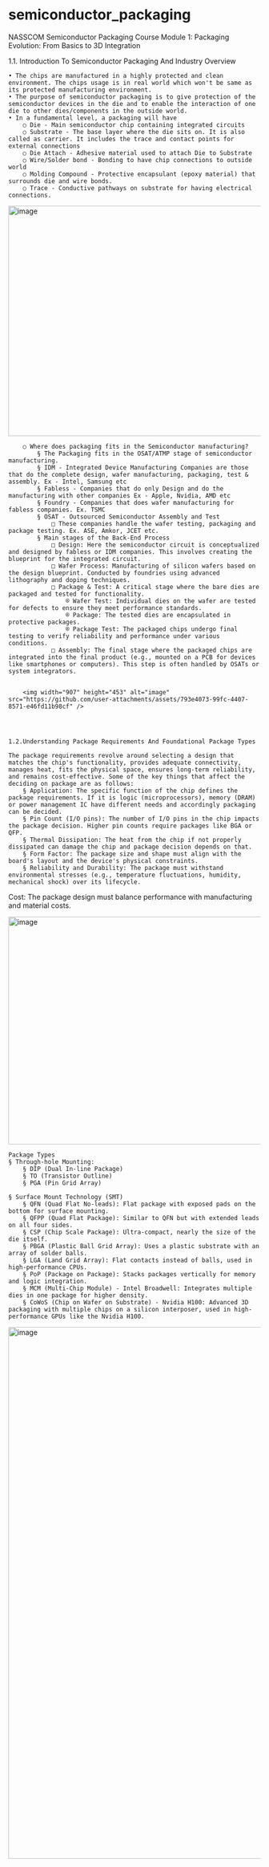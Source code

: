 # semiconductor_packaging
NASSCOM Semiconductor Packaging Course
Module 1: Packaging Evolution: From Basics to 3D Integration

1.1. Introduction To Semiconductor Packaging And Industry Overview

	• The chips are manufactured in a highly protected and clean environment. The chips usage is in real world which won't be same as its protected manufacturing environment. 
	• The purpose of semiconductor packaging is to give protection of the semiconductor devices in the die and to enable the interaction of one die to other dies/components in the outside world.
	• In a fundamental level, a packaging will have
		○ Die - Main semiconductor chip containing integrated circuits
		○ Substrate - The base layer where the die sits on. It is also called as carrier. It includes the trace and contact points for external connections
		○ Die Attach - Adhesive material used to attach Die to Substrate
		○ Wire/Solder bond - Bonding to have chip connections to outside world
		○ Molding Compound - Protective encapsulant (epoxy material) that surrounds die and wire bonds.
		○ Trace - Conductive pathways on substrate for having electrical connections.

  <img width="908" height="459" alt="image" src="https://github.com/user-attachments/assets/d8b48893-e237-4002-9b3a-32bca24b8b77" />

  		○ Where does packaging fits in the Semiconductor manufacturing?
			§ The Packaging fits in the OSAT/ATMP stage of semiconductor manufacturing.
			§ IDM - Integrated Device Manufacturing Companies are those that do the complete design, wafer manufacturing, packaging, test & assembly. Ex - Intel, Samsung etc
			§ Fabless - Companies that do only Design and do the manufacturing with other companies Ex - Apple, Nvidia, AMD etc
			§ Foundry - Companies that does wafer manufacturing for fabless companies. Ex. TSMC
			§ OSAT - Outsourced Semiconductor Assembly and Test
				□ These companies handle the wafer testing, packaging and package testing. Ex. ASE, Amkor, JCET etc.
			§ Main stages of the Back-End Process
				□ Design: Here the semiconductor circuit is conceptualized and designed by fabless or IDM companies. This involves creating the blueprint for the integrated circuit.
				□ Wafer Process: Manufacturing of silicon wafers based on the design blueprint. Conducted by foundries using advanced lithography and doping techniques.
				□ Package & Test: A critical stage where the bare dies are packaged and tested for functionality.
					® Wafer Test: Individual dies on the wafer are tested for defects to ensure they meet performance standards.
					® Package: The tested dies are encapsulated in protective packages.
					® Package Test: The packaged chips undergo final testing to verify reliability and performance under various conditions.
				□ Assembly: The final stage where the packaged chips are integrated into the final product (e.g., mounted on a PCB for devices like smartphones or computers). This step is often handled by OSATs or system integrators.
			
		
		<img width="907" height="453" alt="image" src="https://github.com/user-attachments/assets/793e4073-99fc-4407-8571-e46fd11b98cf" />

		
	
	
	1.2.Understanding Package Requirements And Foundational Package Types
	
	The package requirements revolve around selecting a design that matches the chip's functionality, provides adequate connectivity, manages heat, fits the physical space, ensures long-term reliability, and remains cost-effective. Some of the key things that affect the deciding on package are as follows:
		§ Application: The specific function of the chip defines the package requirements. If it is logic (microprocessors), memory (DRAM) or power management IC have different needs and accordingly packaging can be decided.
		§ Pin Count (I/O pins): The number of I/O pins in the chip impacts the package decision. Higher pin counts require packages like BGA or QFP.
		§ Thermal Dissipation: The heat from the chip if not properly dissipated can damage the chip and package decision depends on that. 
		§ Form Factor: The package size and shape must align with the board's layout and the device's physical constraints. 
		§ Reliability and Durability: The package must withstand environmental stresses (e.g., temperature fluctuations, humidity, mechanical shock) over its lifecycle. 
Cost: The package design must balance performance with manufacturing and material costs.

<img width="909" height="454" alt="image" src="https://github.com/user-attachments/assets/4d01ad79-cb01-47db-a6ad-4547773db2d5" />

	Package Types
	§ Through-hole Mounting:
		§ DIP (Dual In-line Package)
		§ TO (Transistor Outline)
		§ PGA (Pin Grid Array)
		
	§ Surface Mount Technology (SMT)
		§ QFN (Quad Flat No-leads): Flat package with exposed pads on the bottom for surface mounting.
		§ QFPP (Quad Flat Package): Similar to QFN but with extended leads on all four sides.
		§ CSP (Chip Scale Package): Ultra-compact, nearly the size of the die itself.
		§ PBGA (Plastic Ball Grid Array): Uses a plastic substrate with an array of solder balls.
		§ LGA (Land Grid Array): Flat contacts instead of balls, used in high-performance CPUs.
		§ PoP (Package on Package): Stacks packages vertically for memory and logic integration.
		§ MCM (Multi-Chip Module) - Intel Broadwell: Integrates multiple dies in one package for higher density.
		§ CoWoS (Chip on Wafer on Substrate) - Nvidia H100: Advanced 3D packaging with multiple chips on a silicon interposer, used in high-performance GPUs like the Nvidia H100.

<img width="1913" height="1060" alt="image" src="https://github.com/user-attachments/assets/2c01916e-a9b5-43e6-9944-4c48ab09a717" />






